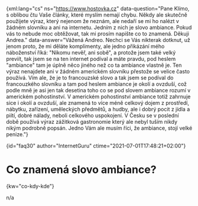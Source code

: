 
{xml:lang="cs" ns="https://www.hostovka.cz" data-question="Pane Klímo, s oblibou čtu Vaše články, které myslím nemají chybu. Někdy ale skutečně použijete výraz, který nejenom že neznám, ale nedaří se mi ho nalézt v žádném slovníku a ani na internetu. Jedním z nich je slovo ambiance. Pokud vás to nebude moc obtěžovat, tak mi prosím napište co to znamená. Děkuji Andrea." data-answer="Vážená Andreo. Nechci se Vás nikterak dotknut, už jenom proto, že mi děláte komplimenty, ale jedno přikázání mého náboženství říká: "Nikomu nevěř, ani sobě", a protože jsem také velk‎ý previít, tak jsem se na ten internet podíval a máte pravdu, pod heslem "ambiance" tam je úplně něco jiného než co ta ambiance vlastně je. Ten v‎‎ýraz nenajdete ani v žádném americkém slovníku přestože se velice často používá. Vím ale, že je to francouzské slovo a tak jsem se podíval do francouzkého slovníku a tam pod heslem ambiance je okolí a ovzduší, což podle mně je asi jen tak desetina toho co se pod slovem ambiance rozumí v americkém pohostinství. V americkém pohostinství ambiance totiž zahrnuje sice i okolí a ovzduší, ale znamená to více méně celkov‎ý dojem z prostředí, nábytku, zařízení, uměleckých předmětů, a hudby, ale i dobr‎‎ý pocit z jídla a piítí, dobré nálady, neboli celkového uspokojení. V Česku se v poslední době používá v‎ý‎‎raz zážitková gastronomie který ale nebyl tuším nikdy nik‎ým podrobně popsán. Jedno Vám ale musím říci, že ambiance, stojí velké penize."}

{id="faq30" author="InternetGuru" ctime="2021-07-01T17:48:21+02:00"}

# Co znamená slovo ambiance?

{kw="co-kdy-kde"}

n/a

